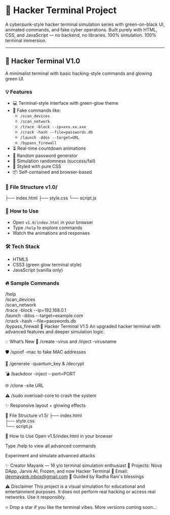 # 🧠 Hacker Terminal Project

A cyberpunk-style hacker terminal simulation series with green-on-black UI, animated commands, and fake cyber operations. Built purely with HTML, CSS, and JavaScript — no backend, no libraries. 100% simulation. 100% terminal immersion.

---

## 🔹 Hacker Terminal V1.0

A minimalist terminal with basic hacking-style commands and glowing green UI.

### 💡 Features
- 💻 Terminal-style interface with green-glow theme  
- 🧠 Fake commands like:
  - `/scan_devices`
  - `/scan_network`
  - `/trace -block --ip=xxx.xx.xxx`
  - `/crack -hash --file=passwords.db`
  - `/launch -ddos --target=URL`
  - `/bypass_firewall`  
- ⏳ Real-time countdown animations  
- 🔐 Random password generator  
- 🎯 Simulation randomness (success/fail)  
- 🎨 Styled with pure CSS  
- 📦 Self-contained and browser-based

### 📁 File Structure v1.0/
├── index.html
├── style.css
└── script.js

### 🚀 How to Use
- Open `v1.0/index.html` in your browser  
- Type `/help` to explore commands  
- Watch the animations and responses

### 🛠 Tech Stack
- HTML5  
- CSS3 (green glow terminal style)  
- JavaScript (vanilla only)

### 🔥 Sample Commands
/help  
/scan_devices  
/scan_network  
/trace -block --ip=192.168.0.1  
/launch -ddos --target=example.com  
/crack -hash --file=passwords.db  
/bypass_firewall
🔹 Hacker Terminal V1.5
An upgraded hacker terminal with advanced features and deeper simulation logic.

💡 What’s New
🦠 /create -virus and /inject -virusname

🛡️ /spoof -mac to fake MAC addresses

🔐 /generate -quantum_key & /decrypt

💣 /backdoor -inject --port=PORT

🌐 /clone -site URL

⚠️ /sudo overload-core to crash the system

✨ Responsive layout + glowing effects

📁 File Structure v1.5/
├── index.html  
├── style.css  
└── script.js  

🚀 How to Use
Open v1.5/index.html in your browser

Type /help to view all advanced commands

Experiment and simulate advanced attacks


✨ Creator
Mayank — 16 y/o terminal simulation enthusiast
🔮 Projects: Nova DApp, Jarvis AI, Frozen, and now Hacker Terminal
📧 Email: devmayank.inbox@gmail.com
🌼 Guided by Radha Rani's blessings

⚠️ Disclaimer
This project is a visual simulation for educational and entertainment purposes.
It does not perform real hacking or access real networks. Use it responsibly.

⭐ Drop a star if you like the terminal vibes. More versions coming soon...

